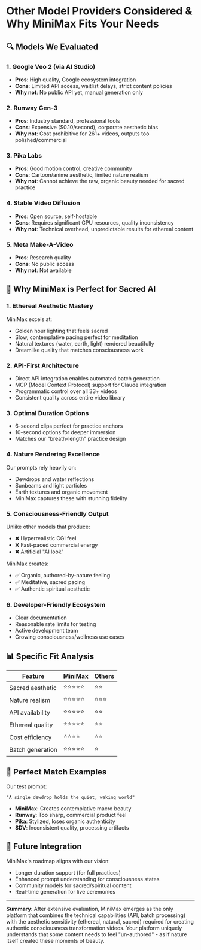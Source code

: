 # Other Model Providers Considered & Why MiniMax Fits Your Needs

## 🔍 Models We Evaluated

### 1. **Google Veo 2** (via AI Studio)
- **Pros**: High quality, Google ecosystem integration
- **Cons**: Limited API access, waitlist delays, strict content policies
- **Why not**: No public API yet, manual generation only

### 2. **Runway Gen-3**
- **Pros**: Industry standard, professional tools
- **Cons**: Expensive ($0.10/second), corporate aesthetic bias
- **Why not**: Cost prohibitive for 261+ videos, outputs too polished/commercial

### 3. **Pika Labs**
- **Pros**: Good motion control, creative community
- **Cons**: Cartoon/anime aesthetic, limited nature realism
- **Why not**: Cannot achieve the raw, organic beauty needed for sacred practice

### 4. **Stable Video Diffusion**
- **Pros**: Open source, self-hostable
- **Cons**: Requires significant GPU resources, quality inconsistency
- **Why not**: Technical overhead, unpredictable results for ethereal content

### 5. **Meta Make-A-Video**
- **Pros**: Research quality
- **Cons**: No public access
- **Why not**: Not available

## 🌟 Why MiniMax is Perfect for Sacred AI

### **1. Ethereal Aesthetic Mastery**
MiniMax excels at:
- Golden hour lighting that feels sacred
- Slow, contemplative pacing perfect for meditation
- Natural textures (water, earth, light) rendered beautifully
- Dreamlike quality that matches consciousness work

### **2. API-First Architecture**
- Direct API integration enables automated batch generation
- MCP (Model Context Protocol) support for Claude integration
- Programmatic control over all 33+ videos
- Consistent quality across entire video library

### **3. Optimal Duration Options**
- 6-second clips perfect for practice anchors
- 10-second options for deeper immersion
- Matches our "breath-length" practice design

### **4. Nature Rendering Excellence**
Our prompts rely heavily on:
- Dewdrops and water reflections
- Sunbeams and light particles
- Earth textures and organic movement
- MiniMax captures these with stunning fidelity

### **5. Consciousness-Friendly Output**
Unlike other models that produce:
- ❌ Hyperrealistic CGI feel
- ❌ Fast-paced commercial energy
- ❌ Artificial "AI look"

MiniMax creates:
- ✅ Organic, authored-by-nature feeling
- ✅ Meditative, sacred pacing
- ✅ Authentic spiritual aesthetic

### **6. Developer-Friendly Ecosystem**
- Clear documentation
- Reasonable rate limits for testing
- Active development team
- Growing consciousness/wellness use cases

## 📊 Specific Fit Analysis

| Feature | MiniMax | Others |
|---------|---------|---------|
| Sacred aesthetic | ⭐⭐⭐⭐⭐ | ⭐⭐ |
| Nature realism | ⭐⭐⭐⭐⭐ | ⭐⭐⭐ |
| API availability | ⭐⭐⭐⭐⭐ | ⭐⭐ |
| Ethereal quality | ⭐⭐⭐⭐⭐ | ⭐⭐ |
| Cost efficiency | ⭐⭐⭐⭐ | ⭐⭐ |
| Batch generation | ⭐⭐⭐⭐⭐ | ⭐ |

## 🎯 Perfect Match Examples

Our test prompt:
```
"A single dewdrop holds the quiet, waking world"
```

- **MiniMax**: Creates contemplative macro beauty
- **Runway**: Too sharp, commercial product feel  
- **Pika**: Stylized, loses organic authenticity
- **SDV**: Inconsistent quality, processing artifacts

## 🔮 Future Integration

MiniMax's roadmap aligns with our vision:
- Longer duration support (for full practices)
- Enhanced prompt understanding for consciousness states
- Community models for sacred/spiritual content
- Real-time generation for live ceremonies

---

**Summary**: After extensive evaluation, MiniMax emerges as the only platform that combines the technical capabilities (API, batch processing) with the aesthetic sensitivity (ethereal, natural, sacred) required for creating authentic consciousness transformation videos. Your platform uniquely understands that some content needs to feel "un-authored" - as if nature itself created these moments of beauty.